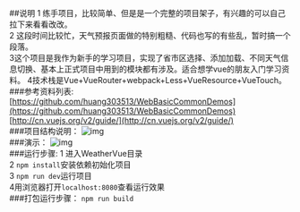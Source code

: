 ##说明
1 练手项目，比较简单、但是是一个完整的项目架子，有兴趣的可以自己拉下来看看改改。</br>
2 这段时间比较忙，天气预报页面做的特别粗糙、代码也写的有些乱，暂时搞一个段落。</br>
3这个项目是我作为新手的学习项目，实现了省市区选择、添加加载、不同天气信息切换、基本上正式项目中用到的模块都有涉及。适合想学vue的朋友入门学习资料。
4技术栈是Vue+VueRouter+webpack+Less+VueResource+VueTouch。
###参考资料列表:
[https://github.com/huang303513/WebBasicCommonDemos](https://github.com/huang303513/WebBasicCommonDemos)</br>
[http://cn.vuejs.org/v2/guide/](http://cn.vuejs.org/v2/guide/)</br>
###项目结构说明：
![img](https://github.com/huang303513/Weather_Vue/blob/master/gif/info.png)</br>
###演示：
![img](https://github.com/huang303513/Weather_Vue/blob/master/gif/play.gif)</br>
###运行步骤:
1 进入WeatherVue目录</br>
2 `npm install`安装依赖初始化项目</br>
3 `npm run dev`运行项目</br>
4用浏览器打开`localhost:8080`查看运行效果</br>
###打包运行步骤：
`npm run build`






